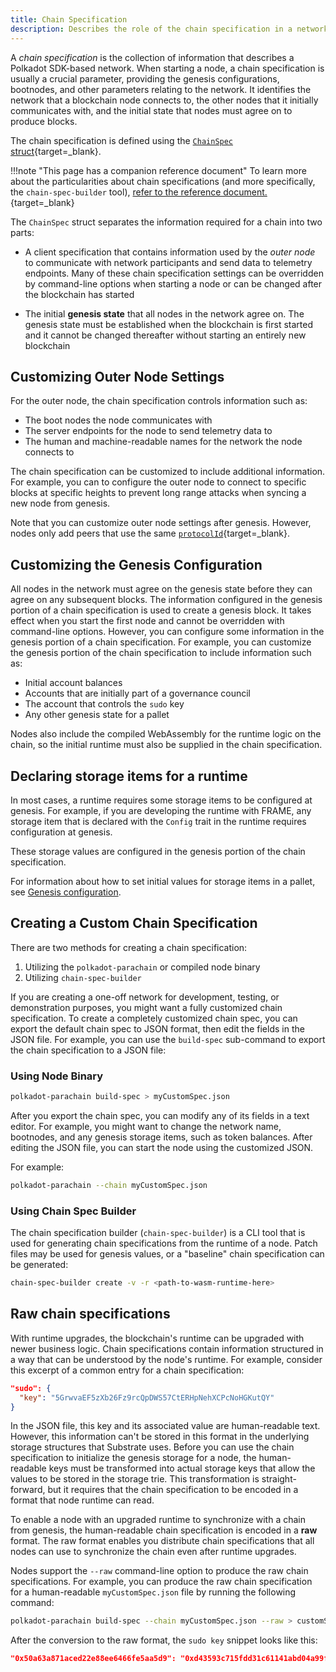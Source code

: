 ```yaml
---
title: Chain Specification
description: Describes the role of the chain specification in a network, how to specify the chain specification to use when starting a node, and how to customize and distribute chain specifications.
---
```


A _chain specification_ is the collection of information that describes a Polkadot SDK-based network.  When starting a node, a chain specification is usually a crucial parameter, providing the genesis configurations, bootnodes, and other parameters relating to the network. It identifies the network that a blockchain node connects to, the other nodes that it initially communicates with, and the initial state that nodes must agree on to produce blocks.

The chain specification is defined using the [`ChainSpec` struct](https://paritytech.github.io/polkadot-sdk/master/sc_chain_spec/struct.GenericChainSpec.html){target=_blank}.

!!!note "This page has a companion reference document"
    To learn more about the particularities about chain specifications (and more specifically, the `chain-spec-builder` tool), [refer to the reference document.](https://paritytech.github.io/polkadot-sdk/master/polkadot_sdk_docs/reference_docs/chain_spec_genesis/index.html){target=_blank}

The `ChainSpec` struct separates the information required for a chain into two parts:

- A client specification that contains information used by the _outer node_ to communicate with network participants and send data to telemetry endpoints. Many of these chain specification settings can be overridden by command-line options when starting a node or can be changed after the blockchain has started

- The initial **genesis state** that all nodes in the network agree on. The genesis state must be established when the blockchain is first started and it cannot be changed thereafter without starting an entirely new blockchain

## Customizing Outer Node Settings

For the outer node, the chain specification controls information such as:

- The boot nodes the node communicates with
- The server endpoints for the node to send telemetry data to
- The human and machine-readable names for the network the node connects to

The chain specification can be customized to include additional information. For example, you can to configure the outer node to connect to specific blocks at specific heights to prevent long range attacks when syncing a new node from genesis.

Note that you can customize outer node settings after genesis. However, nodes only add peers that use the same [`protocolId`](https://paritytech.github.io/polkadot-sdk/master/polkadot_parachain_lib/chain_spec/trait.ChainSpec.html#tymethod.protocol_id){target=_blank}.

## Customizing the Genesis Configuration

All nodes in the network must agree on the genesis state before they can agree on any subsequent blocks. The information configured in the genesis portion of a chain specification is used to create a genesis block. It takes effect when you start the first node and cannot be overridden with command-line options. However, you can configure some information in the genesis portion of a chain specification. For example, you can customize the genesis portion of the chain specification to include information such as:

- Initial account balances
- Accounts that are initially part of a governance council
- The account that controls the `sudo` key
- Any other genesis state for a pallet

Nodes also include the compiled WebAssembly for the runtime logic on the chain, so the initial runtime must also be supplied in the chain specification.

## Declaring storage items for a runtime

In most cases, a runtime requires some storage items to be configured at genesis.
For example, if you are developing the runtime with FRAME, any storage item that is declared with the `Config` trait in the runtime requires configuration at genesis.

These storage values are configured in the genesis portion of the chain specification.

For information about how to set initial values for storage items in a pallet, see [Genesis configuration](/build/genesis-configuration/).

## Creating a Custom Chain Specification

There are two methods for creating a chain specification: 

1. Utilizing the `polkadot-parachain` or compiled node binary
2. Utilizing `chain-spec-builder`

If you are creating a one-off network for development, testing, or demonstration purposes, you might want a fully customized chain specification.
To create a completely customized chain spec, you can export the default chain spec to JSON format, then edit the fields in the JSON file.
For example, you can use the `build-spec` sub-command to export the chain specification to a JSON file:

### Using Node Binary

```bash
polkadot-parachain build-spec > myCustomSpec.json
```

After you export the chain spec, you can modify any of its fields in a text editor. For example, you might want to change the network name, bootnodes, and any genesis storage items, such as token balances. After editing the JSON file, you can start the node using the customized JSON.

For example:

```bash
polkadot-parachain --chain myCustomSpec.json
```

### Using Chain Spec Builder

The chain specification builder (`chain-spec-builder`) is a CLI tool that is used for generating chain specifications from the runtime of a node.  Patch files may be used for genesis values, or a "baseline" chain specification can be generated:

```bash
chain-spec-builder create -v -r <path-to-wasm-runtime-here>
```

## Raw chain specifications

With runtime upgrades, the blockchain's runtime can be upgraded with newer business logic. Chain specifications contain information structured in a way that can be understood by the node's runtime. For example, consider this excerpt of a common entry for a chain specification:

```json
"sudo": {
  "key": "5GrwvaEF5zXb26Fz9rcQpDWS57CtERHpNehXCPcNoHGKutQY"
}
```

In the JSON file, this key and its associated value are human-readable text. However, this information can't be stored in this format in the underlying storage structures that Substrate uses. Before you can use the chain specification to initialize the genesis storage for a node, the human-readable keys must be transformed into actual storage keys that allow the values to be stored in the storage trie. This transformation is straight-forward, but it requires that the chain specification to be encoded in a format that node runtime can read.

To enable a node with an upgraded runtime to synchronize with a chain from genesis, the human-readable chain specification is encoded in a **raw** format.
The raw format enables you distribute chain specifications that all nodes can use to synchronize the chain even after runtime upgrades.

Nodes support the `--raw` command-line option to produce the raw chain specifications.
For example, you can produce the raw chain specification for a human-readable `myCustomSpec.json` file by running the following command:

```bash
polkadot-parachain build-spec --chain myCustomSpec.json --raw > customSpecRaw.json
```

After the conversion to the raw format, the `sudo key` snippet looks like this:

```json
"0x50a63a871aced22e88ee6466fe5aa5d9": "0xd43593c715fdd31c61141abd04a99fd6822c8558854ccde39a5684e7a56da27d",
```